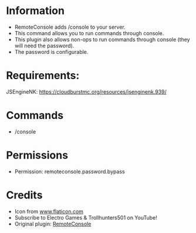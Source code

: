# Information 
 - RemoteConsole adds /console to your server. 
 - This command allows you to run commands through console.
 - This plugin also allows non-ops to run commands through console (they will need the password).
 - The password is configurable.
# Requirements:
JSEngineNK: https://cloudburstmc.org/resources/jsenginenk.939/
# Commands
- /console
# Permissions
- Permission: remoteconsole.password.bypass
# Credits
- Icon from www.flaticon.com
- Subscribe to Electro Games & Trollhunters501 on YouTube!
- Original plugin: [RemoteConsole](https://poggit.pmmp.io/p/RemoteConsole/2.0.2)
